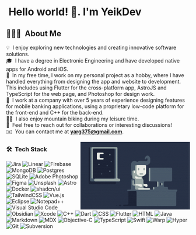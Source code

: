 
# &nbsp;Hello world! 👋. I'm YeikDev

## 👨🏻‍💻 &nbsp;About Me

💡 &nbsp;I enjoy exploring new technologies and creating innovative software solutions.  
🎓 &nbsp;I have a degree in Electronic Engineering and have developed native apps for Android and iOS.  
🌱 &nbsp;In my free time, I work on my personal project as a hobby, where I have handled everything from designing the app and website to development. This includes using Flutter for the cross-platform app, AstroJS and TypeScript for the web page, and Photoshop for design work.  
🏢 &nbsp;I work at a company with over 5 years of experience designing features for mobile banking applications, using a proprietary low-code platform for the front-end and C++ for the back-end.  
🚴‍♂️ &nbsp;I also enjoy mountain biking during my leisure time.  
💬 &nbsp;Feel free to reach out for collaborations or interesting discussions!  
✉️ &nbsp;You can contact me at **<yarg375@gmail.com>**.

<img alt="Night Coding" src="https://raw.githubusercontent.com/AVS1508/AVS1508/master/assets/Night-Coding.gif" align="right"/>

### 🛠 &nbsp;Tech Stack

 ![Jira](https://img.shields.io/badge/Jira-0052CC?logo=jira&logoColor=fff)
 ![Linear](https://img.shields.io/badge/Linear-5E6AD2?logo=linear&logoColor=fff)
 ![Firebase](https://img.shields.io/badge/Firebase-039BE5?logo=Firebase&logoColor=white)
 ![MongoDB](https://img.shields.io/badge/MongoDB-%234ea94b.svg?logo=mongodb&logoColor=white)
 ![Postgres](https://img.shields.io/badge/Postgres-%23316192.svg?logo=postgresql&logoColor=white)
 ![SQLite](https://img.shields.io/badge/SQLite-%2307405e.svg?logo=sqlite&logoColor=white)
 ![Adobe Photoshop](https://img.shields.io/badge/Adobe%20Photoshop-31A8FF?logo=Adobe%20Photoshop&logoColor=black)
 ![Figma](https://img.shields.io/badge/Figma-F24E1E?logo=figma&logoColor=white)
 ![Unsplash](https://img.shields.io/badge/Unsplash-000000?logo=Unsplash&logoColor=white)
 ![Astro](https://img.shields.io/badge/Astro-BC52EE?logo=astro&logoColor=fff)
 ![Docker](https://img.shields.io/badge/Docker-2496ED?logo=docker&logoColor=fff)
 ![shadcn/ui](https://img.shields.io/badge/shadcn%2Fui-000?logo=shadcnui&logoColor=fff)
 ![TailwindCSS](https://img.shields.io/badge/Tailwind%20CSS-%2338B2AC.svg?logo=tailwind-css&logoColor=white)
 ![Vue.js](https://img.shields.io/badge/Vue.js-4FC08D?logo=vuedotjs&logoColor=fff)
 ![Eclipse](https://img.shields.io/badge/Eclipse-FE7A16.svg?logo=Eclipse&logoColor=white)
 ![Notepad++](https://img.shields.io/badge/Notepad++-90E59A.svg?&logo=notepad%2b%2b&logoColor=black)
 ![Visual Studio Code](https://custom-icon-badges.demolab.com/badge/Visual%20Studio%20Code-0078d7.svg?logo=vsc&logoColor=white)
  ![Obsidian](https://img.shields.io/badge/Obsidian-%23483699.svg?&logo=obsidian&logoColor=white)
 ![Xcode](https://img.shields.io/badge/Xcode-007ACC?logo=Xcode&logoColor=white)
 ![C++](https://img.shields.io/badge/C++-%2300599C.svg?logo=c%2B%2B&logoColor=white)
 ![Dart](https://img.shields.io/badge/Dart-%230175C2.svg?logo=dart&logoColor=white)
 ![CSS](https://img.shields.io/badge/CSS-1572B6?logo=css3&logoColor=fff)
 ![Flutter](https://img.shields.io/badge/Flutter-02569B?logo=flutter&logoColor=fff)
 ![HTML](https://img.shields.io/badge/HTML-%23E34F26.svg?logo=html5&logoColor=white)
 ![Java](https://img.shields.io/badge/Java-%23ED8B00.svg?logo=openjdk&logoColor=white)
 ![Markdown](https://img.shields.io/badge/Markdown-%23000000.svg?logo=markdown&logoColor=white)
 ![MDX](https://img.shields.io/badge/MDX-1B1F24?logo=mdx&logoColor=fff)
 ![Objective-C](https://img.shields.io/badge/Objective--C-%233A95E3.svg?&logo=apple&logoColor=white)
 ![TypeScript](https://img.shields.io/badge/TypeScript-3178C6?logo=typescript&logoColor=fff)
 ![Swift](https://img.shields.io/badge/Swift-F54A2A?logo=swift&logoColor=white)
 ![Warp](https://img.shields.io/badge/Warp-01A4FF?logo=warp&logoColor=fff)
 ![Hyper](https://img.shields.io/badge/Hyper-000000?logo=hyper&logoColor=fff)
 ![Git](https://img.shields.io/badge/Git-F05032?logo=git&logoColor=fff)
 ![Subversion](https://img.shields.io/badge/Subversion-809CC9?logo=subversion&logoColor=fff)
